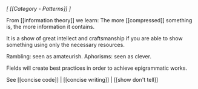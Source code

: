 *[ [[Category - Patterns]] ]* 

From [[information theory]] we learn: 
The more [[compressed]] something is, the more information it contains. 

It is a show of great intellect and craftsmanship if you are able to show something using only the necessary resources. 

Rambling: seen as amateurish. 
Aphorisms: seen as clever. 

Fields will create best practices in order to achieve epigrammatic works.

See [[concise code]] | [[concise writing]] | [[show don't tell]]